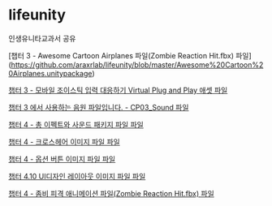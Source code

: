 # lifeunity
인생유니타교과서 공유

[챕터 3 - Awesome Cartoon Airplanes 파일(Zombie Reaction Hit.fbx) 파일] (https://github.com/araxrlab/lifeunity/blob/master/Awesome%20Cartoon%20Airplanes.unitypackage)

[챕터 3 - 모바일 조이스틱 입력 대응하기 Virtual Plug and Play 애셋 파일](https://cafe.naver.com/unrealunity/243)

[챕터 3 에서 사용하는 음원 파일입니다. - CP03_Sound 파일](https://cafe.naver.com/unrealunity/63)

[챕터 4 - 총 이펙트와 사운드 패키지 파일 파일](https://cafe.naver.com/unrealunity/159)

[챕터 4 - 크로스헤어 이미지 파일 파일](https://cafe.naver.com/unrealunity/160)

[챕터 4 - 옵션 버튼 이미지 파일 파일](https://cafe.naver.com/unrealunity/161)

[챕터 4.10 UI디자인 레이아웃 이미지 파일 파일](https://cafe.naver.com/unrealunity/162)

[챕터 4 - 좀비 피격 애니메이션 파일(Zombie Reaction Hit.fbx) 파일](https://cafe.naver.com/unrealunity/201)

